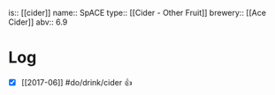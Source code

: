 is:: [[cider]]
name:: SpACE
type:: [[Cider - Other Fruit]]
brewery:: [[Ace Cider]]
abv:: 6.9

# Log
- [x] [[2017-06]] #do/drink/cider 👍
